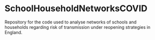 # SchoolHouseholdNetworksCOVID



Repository for the code used to analyse networks of schools and households regarding risk of transmission under reopening strategies in England.
